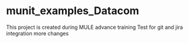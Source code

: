 # munit_examples_Datacom
This project is created during MULE advance training
Test for git and jira integration
more changes
